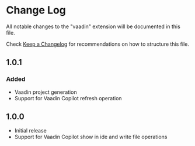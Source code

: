 # Change Log

All notable changes to the "vaadin" extension will be documented in this file.

Check [Keep a Changelog](http://keepachangelog.com/) for recommendations on how to structure this file.

## 1.0.1

### Added

- Vaadin project generation
- Support for Vaadin Copilot refresh operation

## 1.0.0

- Initial release
- Support for Vaadin Copilot show in ide and write file operations